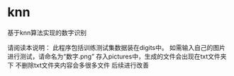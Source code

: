 # knn
基于knn算法实现的数字识别

请阅读本说明：
此程序包括训练测试集数据装在digits中。
如需输入自己的图片进行测试，请命名为“数字.png”
存入pictures中，生成的文件会出现在txt文件夹下
不删除txt文件夹内容会多很多文件
后续进行改善
